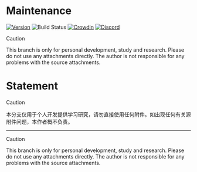 # Maintenance

[![Version](https://img.shields.io/github/release/kennytv/Maintenance.svg)](https://github.com/kennytv/Maintenance/releases)
![Build Status](https://github.com/kennytv/Maintenance/workflows/Build/badge.svg)
[![Crowdin](https://badges.crowdin.net/maintenance/localized.svg)](https://crowdin.com/project/maintenance)
[![Discord](https://img.shields.io/discord/489135856284729384.svg?label=Discord&logo=discord&logoColor=fff)](https://discord.gg/vGCUzHq)

> [!CAUTION]  
> This branch is only for personal development, study and research. Please do not use any attachments directly. The author is not responsible for any problems with the source attachments.
# Statement

> [!CAUTION]  
> 本分支仅用于个人开发提供学习研究，请勿直接使用任何附件。如出现任何有关源附件问题，本作者概不负责。

---

> [!CAUTION]  
> This branch is only for personal development, study and research. Please do not use any attachments directly. The author is not responsible for any problems with the source attachments.
